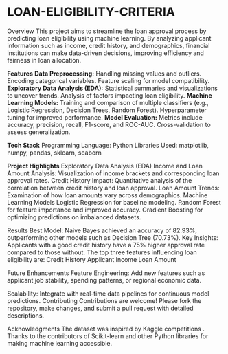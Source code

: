 # LOAN-ELIGIBILITY-CRITERIA
Overview
This project aims to streamline the loan approval process by predicting loan eligibility using machine learning. By analyzing applicant information such as income, credit history, and demographics, financial institutions can make data-driven decisions, improving efficiency and fairness in loan allocation.

**Features**
**Data Preprocessing:**
Handling missing values and outliers.
Encoding categorical variables.
Feature scaling for model compatibility.
**Exploratory Data Analysis (EDA):**
Statistical summaries and visualizations to uncover trends.
Analysis of factors impacting loan eligibility.
**Machine Learning Models:**
Training and comparison of multiple classifiers (e.g., Logistic Regression, Decision Trees, Random Forest).
Hyperparameter tuning for improved performance.
**Model Evaluation:**
Metrics include accuracy, precision, recall, F1-score, and ROC-AUC.
Cross-validation to assess generalization.

**Tech Stack**
Programming Language: Python
Libraries Used: matplotlib, numpy, pandas, sklearn, seaborn

**Project Highlights**
Exploratory Data Analysis (EDA)
Income and Loan Amount Analysis: Visualization of income brackets and corresponding loan approval rates.
Credit History Impact: Quantitative analysis of the correlation between credit history and loan approval.
Loan Amount Trends: Examination of how loan amounts vary across demographics.
Machine Learning Models
Logistic Regression for baseline modeling.
Random Forest for feature importance and improved accuracy.
Gradient Boosting for optimizing predictions on imbalanced datasets.


Results
Best Model: Naive Bayes achieved an accuracy of 82.93%, outperforming other models such as Decision Tree (70.73%).
Key Insights:
Applicants with a good credit history have a 75% higher approval rate compared to those without.
The top three features influencing loan eligibility are:
Credit History
Applicant Income
Loan Amount

Future Enhancements
Feature Engineering: Add new features such as applicant job stability, spending patterns, or regional economic data.

Scalability: Integrate with real-time data pipelines for continuous model predictions.
Contributing
Contributions are welcome! Please fork the repository, make changes, and submit a pull request with detailed descriptions.



Acknowledgments
The dataset was inspired by  Kaggle competitions .
Thanks to the contributors of Scikit-learn and other Python libraries for making machine learning accessible.

